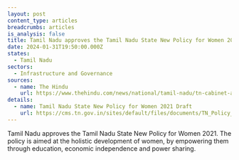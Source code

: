 ```yaml
---
layout: post
content_type: articles
breadcrumbs: articles
is_analysis: false
title: Tamil Nadu approves the Tamil Nadu State New Policy for Women 2021
date: 2024-01-31T19:50:00.000Z
states:
  - Tamil Nadu
sectors:
  - Infrastructure and Governance
sources:
  - name: The Hindu
    url: https://www.thehindu.com/news/national/tamil-nadu/tn-cabinet-approves-state-new-policy-for-women/article67768710.ece
details:
  - name: Tamil Nadu State New Policy for Women 2021 Draft
    url: https://cms.tn.gov.in/sites/default/files/documents/TN_Policy_Women_2021_draft.pdf
---
```

Tamil Nadu approves the Tamil Nadu State New Policy for Women 2021. The policy is aimed at the holistic development of women, by empowering them through education, economic independence and power sharing.

